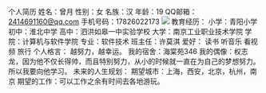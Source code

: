 个人简历
姓名：曾月
性别：女
名族：汉 
年龄：19
QQ邮箱：2414691160@qq.com
手机号码：17826022173
![](https://ss0.bdstatic.com/94oJfD_bAAcT8t7mm9GUKT-xh_/timg?image&quality=100&size=b4000_4000&sec=1552294509&di=baee6fd39459171599d691f5e6dd6d70&src=http://img1.3lian.com/2015/w6/53/d/85.jpg)
教育经历：
小学：青阳小学
初中：淮北中学
高中：泗洪如皋一中实验学校
大学：南京工业职业技术学院
学院：计算机与软件学院
专业：软件技术
班主任：许莫淇
爱好：
读书
听音乐
看视频
旅行
个人格言：
越努力，越幸运。
我的宿舍：海棠苑346
我的偶像：权志龙，因为他不仅长得帅，而且特别努力，从小的时候就一直在为自己的梦想努力。所以我要向他学习。
未来的人生规划：
期望城市：上海，西安，北京，杭州，南京
期望的工作：可以工作之余有时间去各地游玩。